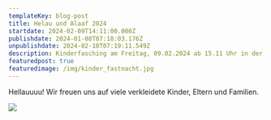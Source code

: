 ```yaml
---
templateKey: blog-post
title: Helau und Alaaf 2024
startdate: 2024-02-09T14:11:00.000Z
publishdate: 2024-01-08T07:18:03.176Z
unpublishdate: 2024-02-10T07:19:11.549Z
description: Kinderfasching am Freitag, 09.02.2024 ab 15.11 Uhr in der Turnhalle Unzenberg
featuredpost: true
featuredimage: /img/kinder_fastnacht.jpg
---
```

Hellauuuu! Wir freuen uns auf viele verkleidete Kinder, Eltern und Familien.

![](/img/kinderfasching_2024.jpeg)